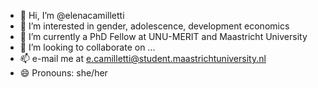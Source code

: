 - 👋 Hi, I’m @elenacamilletti
- 👀 I’m interested in gender, adolescence, development economics
- 🌱 I’m currently a PhD Fellow at UNU-MERIT and Maastricht University
- 💞️ I’m looking to collaborate on ...
- 📫 e-mail me at e.camilletti@student.maastrichtuniversity.nl
- 😄 Pronouns: she/her

<!---
elenacamilletti/elenacamilletti is a ✨ special ✨ repository because its `README.md` (this file) appears on your GitHub profile.
You can click the Preview link to take a look at your changes.
--->
